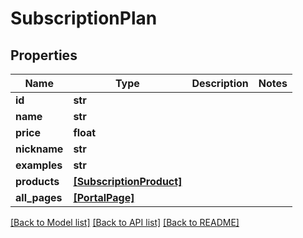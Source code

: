 # SubscriptionPlan


## Properties
Name | Type | Description | Notes
------------ | ------------- | ------------- | -------------
**id** | **str** |  | 
**name** | **str** |  | 
**price** | **float** |  | 
**nickname** | **str** |  | 
**examples** | **str** |  | 
**products** | [**[SubscriptionProduct]**](SubscriptionProduct.md) |  | 
**all_pages** | [**[PortalPage]**](PortalPage.md) |  | 

[[Back to Model list]](../README.md#documentation-for-models) [[Back to API list]](../README.md#documentation-for-api-endpoints) [[Back to README]](../README.md)


